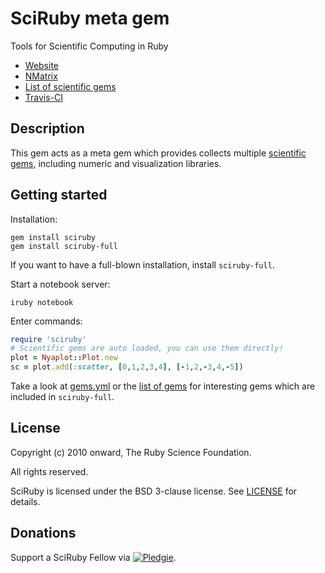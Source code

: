 # SciRuby meta gem

Tools for Scientific Computing in Ruby

* [Website](http://sciruby.com)
* [NMatrix](http://github.com/SciRuby/nmatrix)
* [List of scientific gems](https://minad.github.io/sciruby-gems)
* [Travis-CI](https://travis-ci.org/SciRuby/sciruby)

## Description

This gem acts as a meta gem which provides collects multiple [scientific gems](https://minad.github.io/sciruby-gems), including numeric and visualization libraries.

## Getting started

Installation:

~~~
gem install sciruby
gem install sciruby-full
~~~

If you want to have a full-blown installation, install `sciruby-full`.

Start a notebook server:

~~~
iruby notebook
~~~

Enter commands:

~~~ ruby
require 'sciruby'
# Scientific gems are auto loaded, you can use them directly!
plot = Nyaplot::Plot.new
sc = plot.add(:scatter, [0,1,2,3,4], [-1,2,-3,4,-5])
~~~

Take a look at [gems.yml](gems.yml) or the [list of gems](https://minad.github.io/sciruby-gems) for interesting gems which are included in `sciruby-full`.

## License

Copyright (c) 2010 onward, The Ruby Science Foundation.

All rights reserved.

SciRuby is licensed under the BSD 3-clause license. See [LICENSE](LICENSE) for details.

## Donations

Support a SciRuby Fellow via [![Pledgie](http://pledgie.com/campaigns/15783.png?skin_name=chrome)](http://www.pledgie.com/campaigns/15783).
